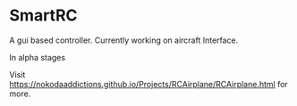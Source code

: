 # SmartRC
A gui based controller.
Currently working on aircraft Interface.

In alpha stages

Visit https://nokodaaddictions.github.io/Projects/RCAirplane/RCAirplane.html for more.